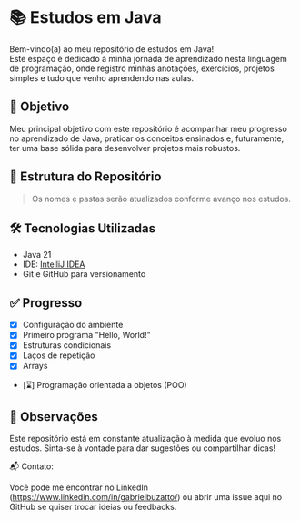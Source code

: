 # 📚 Estudos em Java

Bem-vindo(a) ao meu repositório de estudos em Java!  
Este espaço é dedicado à minha jornada de aprendizado nesta linguagem de programação, onde registro minhas anotações, exercícios, projetos simples e tudo que venho aprendendo nas aulas.

## 🚀 Objetivo

Meu principal objetivo com este repositório é acompanhar meu progresso no aprendizado de Java, praticar os conceitos ensinados e, futuramente, ter uma base sólida para desenvolver projetos mais robustos.

## 📁 Estrutura do Repositório

> Os nomes e pastas serão atualizados conforme avanço nos estudos.

## 🛠️ Tecnologias Utilizadas

- Java 21
- IDE: [IntelliJ IDEA](https://www.jetbrains.com/idea/)
- Git e GitHub para versionamento

## ✅ Progresso

- [x] Configuração do ambiente
- [x] Primeiro programa "Hello, World!"
- [x] Estruturas condicionais
- [x] Laços de repetição
- [x] Arrays
- [⌛] Programação orientada a objetos (POO)

## 📌 Observações

Este repositório está em constante atualização à medida que evoluo nos estudos.
Sinta-se à vontade para dar sugestões ou compartilhar dicas!

📬 Contato:

Você pode me encontrar no LinkedIn (https://www.linkedin.com/in/gabrielbuzatto/) ou abrir uma issue aqui no GitHub se quiser trocar ideias ou feedbacks.
